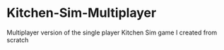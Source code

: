 # Kitchen-Sim-Multiplayer
Multiplayer version of the single player Kitchen Sim game I created from scratch
